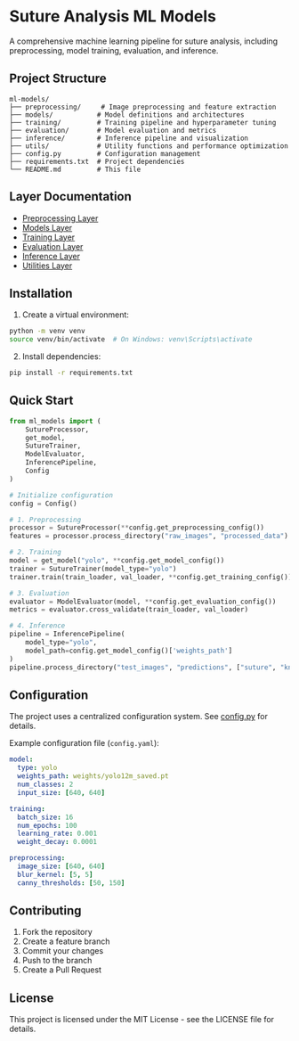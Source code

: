 # Suture Analysis ML Models

A comprehensive machine learning pipeline for suture analysis, including preprocessing, model training, evaluation, and inference.

## Project Structure

```
ml-models/
├── preprocessing/     # Image preprocessing and feature extraction
├── models/           # Model definitions and architectures
├── training/         # Training pipeline and hyperparameter tuning
├── evaluation/       # Model evaluation and metrics
├── inference/        # Inference pipeline and visualization
├── utils/            # Utility functions and performance optimization
├── config.py         # Configuration management
├── requirements.txt  # Project dependencies
└── README.md         # This file
```

## Layer Documentation

- [Preprocessing Layer](preprocessing/README.md)
- [Models Layer](models/README.md)
- [Training Layer](training/README.md)
- [Evaluation Layer](evaluation/README.md)
- [Inference Layer](inference/README.md)
- [Utilities Layer](utils/README.md)

## Installation

1. Create a virtual environment:
```bash
python -m venv venv
source venv/bin/activate  # On Windows: venv\Scripts\activate
```

2. Install dependencies:
```bash
pip install -r requirements.txt
```

## Quick Start

```python
from ml_models import (
    SutureProcessor,
    get_model,
    SutureTrainer,
    ModelEvaluator,
    InferencePipeline,
    Config
)

# Initialize configuration
config = Config()

# 1. Preprocessing
processor = SutureProcessor(**config.get_preprocessing_config())
features = processor.process_directory("raw_images", "processed_data")

# 2. Training
model = get_model("yolo", **config.get_model_config())
trainer = SutureTrainer(model_type="yolo")
trainer.train(train_loader, val_loader, **config.get_training_config())

# 3. Evaluation
evaluator = ModelEvaluator(model, **config.get_evaluation_config())
metrics = evaluator.cross_validate(train_loader, val_loader)

# 4. Inference
pipeline = InferencePipeline(
    model_type="yolo",
    model_path=config.get_model_config()['weights_path']
)
pipeline.process_directory("test_images", "predictions", ["suture", "knot"])
```

## Configuration

The project uses a centralized configuration system. See [config.py](config.py) for details.

Example configuration file (`config.yaml`):
```yaml
model:
  type: yolo
  weights_path: weights/yolo12m_saved.pt
  num_classes: 2
  input_size: [640, 640]

training:
  batch_size: 16
  num_epochs: 100
  learning_rate: 0.001
  weight_decay: 0.0001

preprocessing:
  image_size: [640, 640]
  blur_kernel: [5, 5]
  canny_thresholds: [50, 150]
```

## Contributing

1. Fork the repository
2. Create a feature branch
3. Commit your changes
4. Push to the branch
5. Create a Pull Request

## License

This project is licensed under the MIT License - see the LICENSE file for details.
